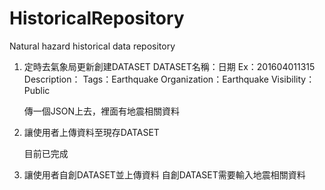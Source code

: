 # HistoricalRepository
Natural hazard historical data repository

1. 定時去氣象局更新創建DATASET
	DATASET名稱：日期	Ex：201604011315
	Description：
	Tags：Earthquake
	Organization：Earthquake
	Visibility：Public

	傳一個JSON上去，裡面有地震相關資料



2. 讓使用者上傳資料至現存DATASET

	目前已完成
	

3. 讓使用者自創DATASET並上傳資料
   自創DATASET需要輸入地震相關資料
